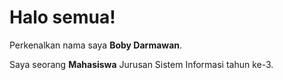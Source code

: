 # Halo semua! 

Perkenalkan nama saya **Boby Darmawan**.

Saya seorang **Mahasiswa** Jurusan Sistem Informasi tahun ke-3.

